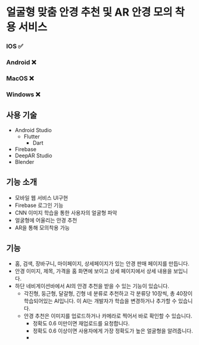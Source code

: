 # 얼굴형 맞춤 안경 추천 및 AR 안경 모의 착용 서비스

### IOS ✅
### Android ❌
### MacOS ❌
### Windows ❌

## 사용 기술
* Android Studio
  * Flutter
    * Dart
* Firebase
* DeepAR Studio
* Blender

## 기능 소개
* 모바일 웹 서비스 UI구현
* Firebase 로그인 기능
* CNN 이미지 학습을 통한 사용자의 얼굴형 파악
* 얼굴형에 어울리는 안경 추천
* AR을 통해 모의착용 가능

## 기능
* 홈, 검색, 장바구니, 마이페이지, 상세페이지가 있는 안경 판매 페이지를 만듭니다.
* 안경 이미지, 제목, 가격을 홈 화면에 보이고 상세 페이지에서 상세 내용을 보입니다.
* 하단 네비게이션바에서 AI의 안경 추천을 받을 수 있는 기능이 있습니다.
  * 각진형, 둥근형, 달갈형, 긴형 네 분류로 추천하고 각 분류당 10장씩, 총 40장이 학습되어있는 AI입니다. 이 AI는 개발자가 학습을 변경하거나 추가할 수 있습니다.
  * 안경 추천은 이미지를 업로드하거나 카메라로 찍어서 바로 확인할 수 있습니다.
    * 정확도 0.6 미만이면 재업로드를 요청합니다.
    * 정확도 0.6 이상이면 사용자에게 가장 정확도가 높은 얼굴형을 알려줍니다.
    * 
